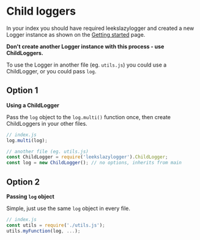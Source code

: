 # Child loggers

In your index you should have required leekslazylogger and created a new Logger instance as shown on the [Getting started](/geting-started) page.

**Don't create another Logger instance with this process - use ChildLoggers.**

To use the Logger in another file (eg. `utils.js`) you could use a ChildLogger, or you could pass `log`.

## Option 1

**Using a ChildLogger**

Pass the `log` object to the `log.multi()` function once, then create ChildLoggers in your other files.

```js
// index.js
log.multi(log);
```

```js
// another file (eg. utils.js)
const ChildLogger = require('leekslazylogger').ChildLogger;
const log = new ChildLogger(); // no options, inherits from main
```

## Option 2

**Passing `log` object**

Simple, just use the same `log` object in every file.

```js
// index.js
const utils = require('./utils.js');
utils.myFunction(log, ...);
```
